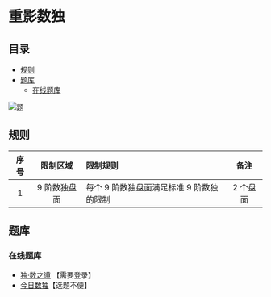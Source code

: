 # 重影数独
<!-- START doctoc generated TOC please keep comment here to allow auto update -->
<!-- DON'T EDIT THIS SECTION, INSTEAD RE-RUN doctoc TO UPDATE -->
## 目录

- [规则](#%E8%A7%84%E5%88%99)
- [题库](#%E9%A2%98%E5%BA%93)
  - [在线题库](#%E5%9C%A8%E7%BA%BF%E9%A2%98%E5%BA%93)

<!-- END doctoc generated TOC please keep comment here to allow auto update -->

![题](https://cn.sudoku.today/pic/02/duodoku/39378_45830.png)

## 规则

| 序号  |  限制区域   | 限制规则                    |  备注   |
|:---:|:-------:|:------------------------|:-----:|
|  1  | 9 阶数独盘面 | 每个 9 阶数独盘面满足标准 9 阶数独的限制 | 2 个盘面 |

## 题库

### 在线题库

- [独·数之道](http://www.sudokufans.org.cn/lx/game.index.php?type=cy) 【需要登录】
- [今日数独]【选题不便】

[今日数独]: https://cn.sudoku.today/g-duodoku/
